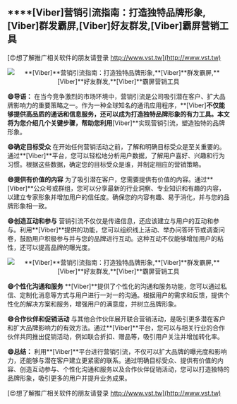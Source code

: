 ## ****[Viber]**营销引流指南：打造独特品牌形象,**[Viber]**群发霸屏,**[Viber]**好友群发,**[Viber]**霸屏营销工具**

[😍想了解推广相关软件的朋友请登录 http://www.vst.tw](http://www.vst.tw)

 <center><img src="https://vst.tw/MP4/tuiguang/png/2.png" alt="**[Viber]**营销引流指南：打造独特品牌形象,**[Viber]**群发霸屏,**[Viber]**好友群发,**[Viber]**霸屏营销工具"></center>

**😄导语：**
在当今竞争激烈的市场环境中，营销引流是公司吸引潜在客户、扩大品牌影响力的重要策略之一。作为一种全球知名的通讯应用程序，**[Viber]**不仅能够提供高品质的通话和信息服务，还可以成为打造独特品牌形象的有力工具。本文将为您介绍几个关键步骤，帮助您利用**[Viber]**实现营销引流，塑造独特的品牌形象。

**😄确定目标受众**
在开始任何营销活动之前，了解和明确目标受众是至关重要的。通过**[Viber]**平台，您可以轻松地分析用户数据，了解用户喜好、兴趣和行为习惯。根据这些数据，确定您的目标受众是谁，并制定相应的营销策略。

**😄提供有价值的内容**
为了吸引潜在客户，您需要提供有价值的内容。通过**[Viber]**公众号或群组，您可以分享最新的行业洞察、专业知识和有趣的内容，以建立专家形象并增加用户的信任度。确保您的内容有趣、易于消化，并与您的品牌形象相一致。

**😄创造互动和参与**
营销引流不仅仅是传递信息，还应该建立与用户的互动和参与。利用**[Viber]**提供的功能，您可以组织线上活动、举办问答环节或调查问卷，鼓励用户积极参与并与您的品牌进行互动。这种互动不仅能够增加用户的粘性，还可以提高品牌的曝光度。

 <center><img src="https://vst.tw/MP4/tuiguang/png/8.png" alt="**[Viber]**营销引流指南：打造独特品牌形象,**[Viber]**群发霸屏,**[Viber]**好友群发,**[Viber]**霸屏营销工具"></center>

**😄个性化沟通和服务**
**[Viber]**提供了个性化的沟通和服务功能，您可以通过私信、定制化消息等方式与用户进行一对一的沟通。根据用户的需求和反馈，提供个性化的解决方案和服务，增强用户的满意度，并树立品牌形象。

**😄合作伙伴和促销活动**
与其他合作伙伴展开联合营销活动，是吸引更多潜在客户和扩大品牌影响力的有效方法。通过**[Viber]**平台，您可以与相关行业的合作伙伴共同推出促销活动，例如联合折扣、赠品等，吸引用户关注并增加转化率。

**😄总结：**
利用**[Viber]**平台进行营销引流，不仅可以扩大品牌的曝光度和影响力，还能够与潜在客户建立更紧密的联系。通过明确目标受众、提供有价值的内容、创造互动参与、个性化沟通和服务以及合作伙伴促销活动，您可以打造独特的品牌形象，吸引更多的用户并提升业务成果。

[😍想了解推广相关软件的朋友请登录 http://www.vst.tw](http://www.vst.tw)



